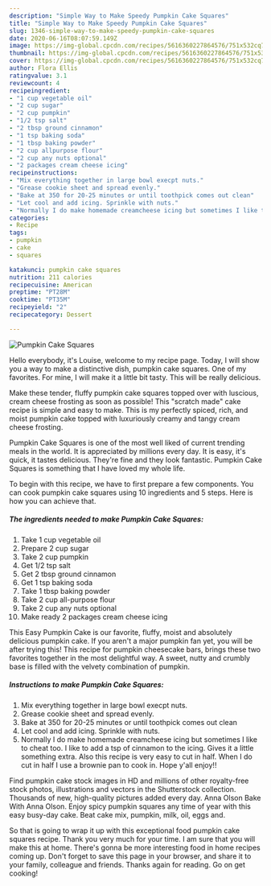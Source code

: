 ```yaml
---
description: "Simple Way to Make Speedy Pumpkin Cake Squares"
title: "Simple Way to Make Speedy Pumpkin Cake Squares"
slug: 1346-simple-way-to-make-speedy-pumpkin-cake-squares
date: 2020-06-16T08:07:59.149Z
image: https://img-global.cpcdn.com/recipes/5616360227864576/751x532cq70/pumpkin-cake-squares-recipe-main-photo.jpg
thumbnail: https://img-global.cpcdn.com/recipes/5616360227864576/751x532cq70/pumpkin-cake-squares-recipe-main-photo.jpg
cover: https://img-global.cpcdn.com/recipes/5616360227864576/751x532cq70/pumpkin-cake-squares-recipe-main-photo.jpg
author: Flora Ellis
ratingvalue: 3.1
reviewcount: 4
recipeingredient:
- "1 cup vegetable oil"
- "2 cup sugar"
- "2 cup pumpkin"
- "1/2 tsp salt"
- "2 tbsp ground cinnamon"
- "1 tsp baking soda"
- "1 tbsp baking powder"
- "2 cup allpurpose flour"
- "2 cup any nuts optional"
- "2 packages cream cheese icing"
recipeinstructions:
- "Mix everything together in large bowl execpt nuts."
- "Grease cookie sheet and spread evenly."
- "Bake at 350 for 20-25 minutes or until toothpick comes out clean"
- "Let cool and add icing. Sprinkle with nuts."
- "Normally I do make homemade creamcheese icing but sometimes I like to cheat too. I like to add a tsp of cinnamon to the icing. Gives it a little something extra. Also this recipe is very easy to cut in half. When I do cut in half I use a brownie pan to cook in. Hope y&#39;all enjoy!!"
categories:
- Recipe
tags:
- pumpkin
- cake
- squares

katakunci: pumpkin cake squares 
nutrition: 211 calories
recipecuisine: American
preptime: "PT28M"
cooktime: "PT35M"
recipeyield: "2"
recipecategory: Dessert

---
```



![Pumpkin Cake Squares](https://img-global.cpcdn.com/recipes/5616360227864576/751x532cq70/pumpkin-cake-squares-recipe-main-photo.jpg)

Hello everybody, it's Louise, welcome to my recipe page. Today, I will show you a way to make a distinctive dish, pumpkin cake squares. One of my favorites. For mine, I will make it a little bit tasty. This will be really delicious.

Make these tender, fluffy pumpkin cake squares topped over with luscious, cream cheese frosting as soon as possible! This &#34;scratch made&#34; cake recipe is simple and easy to make. This is my perfectly spiced, rich, and moist pumpkin cake topped with luxuriously creamy and tangy cream cheese frosting.

Pumpkin Cake Squares is one of the most well liked of current trending meals in the world. It is appreciated by millions every day. It is easy, it's quick, it tastes delicious. They're fine and they look fantastic. Pumpkin Cake Squares is something that I have loved my whole life.


To begin with this recipe, we have to first prepare a few components. You can cook pumpkin cake squares using 10 ingredients and 5 steps. Here is how you can achieve that.

<!--inarticleads1-->

##### The ingredients needed to make Pumpkin Cake Squares:

1. Take 1 cup vegetable oil
1. Prepare 2 cup sugar
1. Take 2 cup pumpkin
1. Get 1/2 tsp salt
1. Get 2 tbsp ground cinnamon
1. Get 1 tsp baking soda
1. Take 1 tbsp baking powder
1. Take 2 cup all-purpose flour
1. Take 2 cup any nuts optional
1. Make ready 2 packages cream cheese icing


This Easy Pumpkin Cake is our favorite, fluffy, moist and absolutely delicious pumpkin cake. If you aren&#39;t a major pumpkin fan yet, you will be after trying this! This recipe for pumpkin cheesecake bars, brings these two favorites together in the most delightful way. A sweet, nutty and crumbly base is filled with the velvety combination of pumpkin. 

<!--inarticleads2-->

##### Instructions to make Pumpkin Cake Squares:

1. Mix everything together in large bowl execpt nuts.
1. Grease cookie sheet and spread evenly.
1. Bake at 350 for 20-25 minutes or until toothpick comes out clean
1. Let cool and add icing. Sprinkle with nuts.
1. Normally I do make homemade creamcheese icing but sometimes I like to cheat too. I like to add a tsp of cinnamon to the icing. Gives it a little something extra. Also this recipe is very easy to cut in half. When I do cut in half I use a brownie pan to cook in. Hope y&#39;all enjoy!!


Find pumpkin cake stock images in HD and millions of other royalty-free stock photos, illustrations and vectors in the Shutterstock collection. Thousands of new, high-quality pictures added every day. Anna Olson Bake With Anna Olson. Enjoy spicy pumpkin squares any time of year with this easy busy-day cake. Beat cake mix, pumpkin, milk, oil, eggs and. 

So that is going to wrap it up with this exceptional food pumpkin cake squares recipe. Thank you very much for your time. I am sure that you will make this at home. There's gonna be more interesting food in home recipes coming up. Don't forget to save this page in your browser, and share it to your family, colleague and friends. Thanks again for reading. Go on get cooking!
